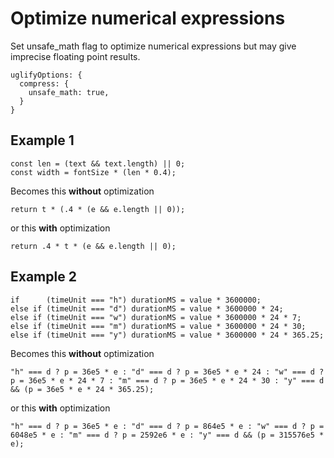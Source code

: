 # Optimize numerical expressions
Set unsafe_math flag to optimize numerical expressions but may give imprecise floating point results.
```
uglifyOptions: {
  compress: {
    unsafe_math: true, 
  }
}
```

## Example 1
```
const len = (text && text.length) || 0;
const width = fontSize * (len * 0.4);
```
Becomes this **without** optimization
```
return t * (.4 * (e && e.length || 0));
```
or this **with** optimization
```
return .4 * t * (e && e.length || 0);
```

## Example 2
```
if      (timeUnit === "h") durationMS = value * 3600000;
else if (timeUnit === "d") durationMS = value * 3600000 * 24;
else if (timeUnit === "w") durationMS = value * 3600000 * 24 * 7;
else if (timeUnit === "m") durationMS = value * 3600000 * 24 * 30;
else if (timeUnit === "y") durationMS = value * 3600000 * 24 * 365.25;
```
Becomes this **without** optimization
```
"h" === d ? p = 36e5 * e : "d" === d ? p = 36e5 * e * 24 : "w" === d ? p = 36e5 * e * 24 * 7 : "m" === d ? p = 36e5 * e * 24 * 30 : "y" === d && (p = 36e5 * e * 24 * 365.25);
```
or this **with** optimization
```
"h" === d ? p = 36e5 * e : "d" === d ? p = 864e5 * e : "w" === d ? p = 6048e5 * e : "m" === d ? p = 2592e6 * e : "y" === d && (p = 315576e5 * e);
```
